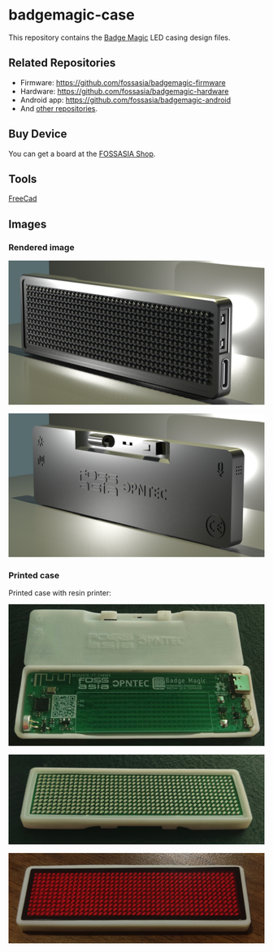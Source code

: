 # badgemagic-case

This repository contains the [Badge Magic](https://badgemagic.fossasia.org) LED
casing design files.

## Related Repositories

- Firmware: <https://github.com/fossasia/badgemagic-firmware>
- Hardware: <https://github.com/fossasia/badgemagic-hardware>
- Android app: <https://github.com/fossasia/badgemagic-android>
- And [other repositories](https://github.com/fossasia/?q=badgemagic).

## Buy Device

You can get a board at the [FOSSASIA Shop](https://fossasia.com).

## Tools

[FreeCad](https://www.freecad.org/downloads.php)

## Images

### Rendered image

![](docs/images/front-rendered.png)

![](docs/images/back-rendered.png)

### Printed case

Printed case with resin printer:

![](docs/images/case-with-pcb-disassembled.jpg)

![](docs/images/case-with-pcb.jpg)

![](docs/images/case.pcb.cover.jpg)